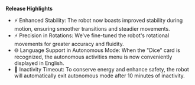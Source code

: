 **Release Highlights**

- ⚡️ Enhanced Stability: The robot now boasts improved stability during motion, ensuring smoother transitions and steadier movements.
- ⚡️ Precision in Rotations: We've fine-tuned the robot's rotational movements for greater accuracy and fluidity.
- 🌐 Language Support in Autonomous Mode: When the "Dice" card is recognized, the autonomous activities menu is now conveniently displayed in English.
- 🐛 Inactivity Timeout: To conserve energy and enhance safety, the robot will automatically exit autonomous mode after 10 minutes of inactivity.
